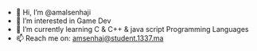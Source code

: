 - 👋 Hi, I’m @amalsenhaji
- 👀 I’m interested in Game Dev
- 🌱 I’m currently learning C & C++ & java script Programming Languages
- 📫 Reach me on: amsenhaj@student.1337.ma

<!---
amalsenhaji/amalsenhaji is a ✨ special ✨ repository because its `README.md` (this file) appears on your GitHub profile.
You can click the Preview link to take a look at your changes.
--->
